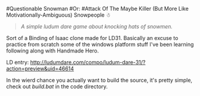 #Questionable Snowman
#Or:
#Attack Of The Maybe Killer (But More Like Motivationally-Ambiguous) Snowpeople ☃

>*A simple ludum dare game about knocking hats of snowmen.*


Sort of a Binding of Isaac clone made for LD31. 
Basically an excuse to practice from scratch 
some of the windows platform stuff I've been 
learning following along with Handmade Hero.

LD entry:
http://ludumdare.com/compo/ludum-dare-31/?action=preview&uid=46614


In the wierd chance you actually want to build the source, 
it's pretty simple, check out *build.bat* in the code directory.

